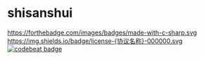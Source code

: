 # shisanshui
https://forthebadge.com/images/badges/made-with-c-sharp.svg 
https://img.shields.io/badge/license-{协议名称}-000000.svg
[![codebeat badge](https://codebeat.co/badges/f7080893-9af7-4785-916c-d5fdbc67e26c)](https://codebeat.co/projects/github-com-boennemann-badges)
